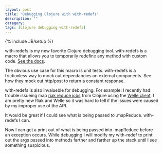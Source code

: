 ```yaml
---
layout: post
title: "Debugging Clojure with with-redefs"
description: ""
category: 
tags: [clojure debugging with-redefs]
---
```

{% include JB/setup %}

<p>
with-redefs is my new favorite Clojure debugging tool. with-redefs is a macro that allows you to temporarily
redefine any method with custom code. <a href="http://clojuredocs.org/clojure_core/clojure.core/with-redefs" target="_blank">
See the docs</a>. 
</p>
<p>
The obvious use case for this macro is unit tests. with-redefs is a frictionless way to mock out dependancies on external components.
See how they mock out http/post to return a constant response.
</p>
<p>
<script src="https://gist.github.com/mattmiller/5279712.js"></script>
</p>
<p>
with-redefs is also invalueble for debugging. For example: I recently had trouble issueing map 
<a href="#" target="_blank">riak reduce jobs</a> from Clojure using the 
<a href="#" target="_blank">Welle client</a>. I am pretty new Riak and Welle so it was hard to tell
if the issues were caused by my improper use of the API.    
</p>
<p>
<script src="https://gist.github.com/mattmiller/5279871.js"></script>
</p>
<p>
It would be great if I could see what is being passed to .mapReduce. with-redefs I can.
</p>
<p>
<script src="https://gist.github.com/mattmiller/5279990.js"></script>
</p>
<p>
Now I can get a print out of what is being passed into .mapReduce before an exception occurs. While debugging I will modify my with-redef to print out the
args passed into methods farther and farther up the stack until I see something suspicious.
</p>